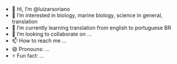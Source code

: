 - 👋 Hi, I’m @luizarsoriano
- 👀 I’m interested in biology, marine biology, science in general, translation
- 🌱 I’m currently learning translation from english to portuguese BR
- 💞️ I’m looking to collaborate on ...
- 📫 How to reach me ...
- 😄 Pronouns: ...
- ⚡ Fun fact: ...

<!---
luizarsoriano/luizarsoriano is a ✨ special ✨ repository because its `README.md` (this file) appears on your GitHub profile.
You can click the Preview link to take a look at your changes.
--->
